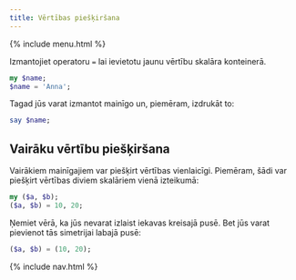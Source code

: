 ```yaml
---
title: Vērtības piešķiršana
---
```


{% include menu.html %}

Izmantojiet operatoru `=` lai ievietotu jaunu vērtību skalāra konteinerā.

```raku
my $name;
$name = 'Anna';
```

Tagad jūs varat izmantot mainīgo un, piemēram, izdrukāt to:

```raku
say $name;
```

## Vairāku vērtību piešķiršana

Vairākiem mainīgajiem var piešķirt vērtības vienlaicīgi. Piemēram, šādi var piešķirt vērtības diviem skalāriem vienā izteikumā:

```raku
my ($a, $b);
($a, $b) = 10, 20;
```

Ņemiet vērā, ka jūs nevarat izlaist iekavas kreisajā pusē. Bet jūs varat pievienot tās simetrijai labajā pusē:

```raku
($a, $b) = (10, 20);
```

{% include nav.html %}